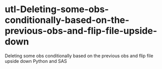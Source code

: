 # utl-Deleting-some-obs-conditionally-based-on-the-previous-obs-and-flip-file-upside-down
Deleting some obs conditionally based on the previous obs and flip file upside down Python and SAS

